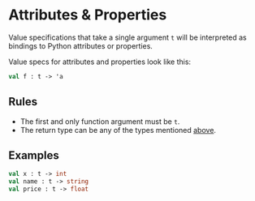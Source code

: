 # Attributes & Properties

Value specifications that take a single argument `t` will be interpreted as bindings to Python attributes or properties.

Value specs for attributes and properties look like this:

```ocaml
val f : t -> 'a
```

## Rules

* The first and only function argument must be `t`.
* The return type can be any of the types mentioned [above](#allowed-types).

## Examples

```ocaml
val x : t -> int
val name : t -> string
val price : t -> float
```
